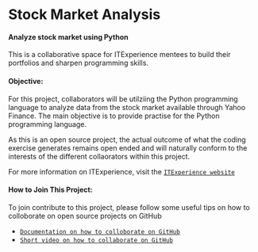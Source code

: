 # Stock Market Analysis
#### Analyze stock market using Python

This is a collaborative space for ITExperience mentees to build their portfolios and sharpen programming skills.

#### Objective:

For this project, collaborators will be utilziing the Python programming language to analyze data from the stock market available through Yahoo Finance. The main objective is to provide practise for the Python programming language. 

As this is an open source project, the actual outcome of what the coding exercise generates remains open ended and will naturally conform to the interests of the different collaorators within this project.

For more information on ITExperience, visit the [`ITExperience website`](https://itexperience.org/ "ITExperience Website")

#### How to Join This Project:

To join contribute to this project, please follow some useful tips on how to colloborate on open source projects on GitHub

- [`Documentation on how to colloborate on GitHub`](https://gist.github.com/MarcDiethelm/7303312 "How To GitHub - Documentation")
- [`Short video on how to collaborate on GitHub`](https://www.youtube.com/watch?v=HbSjyU2vf6Y "How to GitHub - Video")
